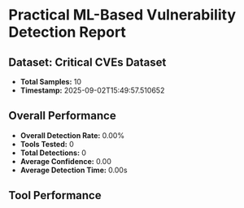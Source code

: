 
# Practical ML-Based Vulnerability Detection Report

## Dataset: Critical CVEs Dataset
- **Total Samples:** 10
- **Timestamp:** 2025-09-02T15:49:57.510652

## Overall Performance
- **Overall Detection Rate:** 0.00%
- **Tools Tested:** 0
- **Total Detections:** 0
- **Average Confidence:** 0.00
- **Average Detection Time:** 0.00s

## Tool Performance

